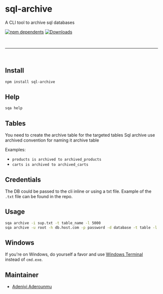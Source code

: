 # sql-archive
A CLI tool to archive sql databases


[![npm dependents](https://badgen.net/npm/dependents/sql-archive)](https://www.npmjs.com/package/sql-archive?activeTab=dependents)
[![Downloads](https://badgen.net/npm/dt/sql-archive)](https://www.npmjs.com/package/sql-archive)

<br>

---

<br>

## Install

```sh
npm install sql-archive
```

## Help
```sh
sqa help
```


## Tables
You need to create the archive table for the targeted tables
Sql archive use archived convention for naming it archive table

Examples:

- `products is archived to archived_products`
- `carts is archived to archived_carts`


## Credentials
The DB could be passed to the cli inline or using a txt file. Example of the `.txt` file can be found in the repo.


## Usage

```sh
sqa archive -i sup.txt -t table_name -l 5000
sqa archive -u root -h db.host.com -p password -d database -t table -l 3000
```

## Windows

If you're on Windows, do yourself a favor and use [Windows Terminal](https://github.com/microsoft/terminal) instead of `cmd.exe`.


## Maintainer

- [Adeniyi Aderounmu](https://github.com/teebarg)
